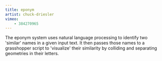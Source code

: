 ```yaml
---
title: eponym
artist: chuck-driesler
vimeo:
    - 384270965
---
```

The eponym system uses natural language processing to identify two 'similar' names in a given input text. It then passes those names to a grasshopper script to 'visualize' their similarity by colliding and separating geometries in their letters.
